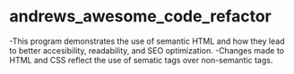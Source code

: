 # andrews_awesome_code_refactor

-This program demonstrates the use of semantic HTML and how they lead to better accesibility, readability, and SEO optimization.
-Changes made to HTML and CSS reflect the use of sematic tags over non-semantic tags.


